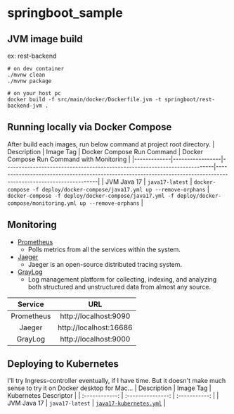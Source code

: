 # springboot_sample

## JVM image build
ex: rest-backend
```
# on dev container
./mvnw clean
./mvnw package

# on your host pc
docker build -f src/main/docker/Dockerfile.jvm -t springboot/rest-backend-jvm .
```

## Running locally via Docker Compose  
After build each images, run below command at project root directory.
| Description | Image Tag       | Docker Compose Run Command                                               | Docker Compose Run Command with Monitoring                                                                       |
|-------------|-----------------|--------------------------------------------------------------------------|------------------------------------------------------------------------------------------------------------------|
| JVM Java 17 | `java17-latest` | `docker-compose -f deploy/docker-compose/java17.yml up --remove-orphans` | `docker-compose -f deploy/docker-compose/java17.yml -f deploy/docker-compose/monitoring.yml up --remove-orphans` |

## Monitoring
- [Prometheus](https://prometheus.io/)
    - Polls metrics from all the services within the system.
- [Jaeger](https://www.jaegertracing.io)
    - Jaeger is an open-source distributed tracing system.
- [GrayLog](https://graylog.org/)
    - Log management platform for collecting, indexing, and analyzing both structured and unstructured data from almost any source.

| Service | URL |
| :----: | :------------: |
| Prometheus | http://localhost:9090 |
| Jaeger | http://localhost:16686 |
| GrayLog | http://localhost:9000 |

## Deploying to Kubernetes
I'll try Ingress-controller eventually, if I have time. But it doesn't make much sense to try it on Docker desktop for Mac...
| Description | Image Tag | Kubernetes Descriptor |
| :------------: | :---------------: | :-----------: |
| JVM Java 17 | `java17-latest` | [`java17-kubernetes.yml`](deploy/k8s/java17-kubernetes.yml) | 
